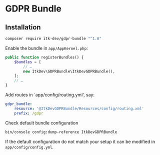 # GDPR Bundle

## Installation

```sh
composer require itk-dev/gdpr-bundle "^1.0"
```

Enable the bundle in `app/AppKernel.php`:

```php
public function registerBundles() {
	$bundles = [
		// …
        new ItkDev\GDPRBundle\ItkDevGDPRBundle(),
	];
    // …
}
```

Add routes in `app/config/routing.yml', say:

```yaml
gdpr_bundle:
    resource: '@ItkDevGDPRBundle/Resources/config/routing.xml'
    prefix: /gdpr
```

Check default bundle configuration

```sh
bin/console config:dump-reference ItkDevGDPRBundle
```

If the default configuration do not match your setup it can be modified in `app/config/config.yml`.
